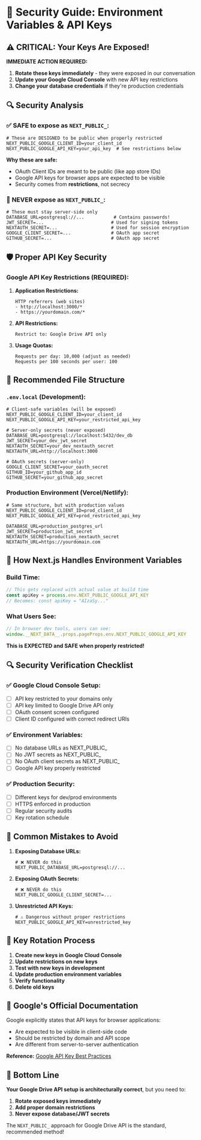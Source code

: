 # 🔐 Security Guide: Environment Variables & API Keys

## ⚠️ CRITICAL: Your Keys Are Exposed!

**IMMEDIATE ACTION REQUIRED:**
1. **Rotate these keys immediately** - they were exposed in our conversation
2. **Update your Google Cloud Console** with new API key restrictions
3. **Change your database credentials** if they're production credentials

## 🔍 Security Analysis

### ✅ **SAFE to expose as `NEXT_PUBLIC_`:**

```env
# These are DESIGNED to be public when properly restricted
NEXT_PUBLIC_GOOGLE_CLIENT_ID=your_client_id
NEXT_PUBLIC_GOOGLE_API_KEY=your_api_key  # See restrictions below
```

**Why these are safe:**
- OAuth Client IDs are meant to be public (like app store IDs)
- Google API keys for browser apps are expected to be visible
- Security comes from **restrictions**, not secrecy

### 🔴 **NEVER expose as `NEXT_PUBLIC_`:**

```env
# These must stay server-side only
DATABASE_URL=postgresql://...           # Contains passwords!
JWT_SECRET=...                         # Used for signing tokens
NEXTAUTH_SECRET=...                    # Used for session encryption
GOOGLE_CLIENT_SECRET=...               # OAuth app secret
GITHUB_SECRET=...                      # OAuth app secret
```

## 🛡️ Proper API Key Security

### Google API Key Restrictions (REQUIRED):

1. **Application Restrictions:**
   ```
   HTTP referrers (web sites)
   - http://localhost:3000/*
   - https://yourdomain.com/*
   ```

2. **API Restrictions:**
   ```
   Restrict to: Google Drive API only
   ```

3. **Usage Quotas:**
   ```
   Requests per day: 10,000 (adjust as needed)
   Requests per 100 seconds per user: 100
   ```

## 📁 Recommended File Structure

### `.env.local` (Development):
```env
# Client-safe variables (will be exposed)
NEXT_PUBLIC_GOOGLE_CLIENT_ID=your_client_id
NEXT_PUBLIC_GOOGLE_API_KEY=your_restricted_api_key

# Server-only secrets (never exposed)
DATABASE_URL=postgresql://localhost:5432/dev_db
JWT_SECRET=your_dev_jwt_secret
NEXTAUTH_SECRET=your_dev_nextauth_secret
NEXTAUTH_URL=http://localhost:3000

# OAuth secrets (server-only)
GOOGLE_CLIENT_SECRET=your_oauth_secret
GITHUB_ID=your_github_app_id
GITHUB_SECRET=your_github_app_secret
```

### Production Environment (Vercel/Netlify):
```env
# Same structure, but with production values
NEXT_PUBLIC_GOOGLE_CLIENT_ID=prod_client_id
NEXT_PUBLIC_GOOGLE_API_KEY=prod_restricted_api_key

DATABASE_URL=production_postgres_url
JWT_SECRET=production_jwt_secret
NEXTAUTH_SECRET=production_nextauth_secret
NEXTAUTH_URL=https://yourdomain.com
```

## 🔧 How Next.js Handles Environment Variables

### Build Time:
```javascript
// This gets replaced with actual value at build time
const apiKey = process.env.NEXT_PUBLIC_GOOGLE_API_KEY
// Becomes: const apiKey = "AIzaSy..."
```

### What Users See:
```javascript
// In browser dev tools, users can see:
window.__NEXT_DATA__.props.pageProps.env.NEXT_PUBLIC_GOOGLE_API_KEY
```

**This is EXPECTED and SAFE when properly restricted!**

## 🔍 Security Verification Checklist

### ✅ Google Cloud Console Setup:
- [ ] API key restricted to your domains only
- [ ] API key limited to Google Drive API only
- [ ] OAuth consent screen configured
- [ ] Client ID configured with correct redirect URIs

### ✅ Environment Variables:
- [ ] No database URLs as NEXT_PUBLIC_
- [ ] No JWT secrets as NEXT_PUBLIC_
- [ ] No OAuth client secrets as NEXT_PUBLIC_
- [ ] Google API key properly restricted

### ✅ Production Security:
- [ ] Different keys for dev/prod environments
- [ ] HTTPS enforced in production
- [ ] Regular security audits
- [ ] Key rotation schedule

## 🚨 Common Mistakes to Avoid

1. **Exposing Database URLs:**
   ```env
   # ❌ NEVER do this
   NEXT_PUBLIC_DATABASE_URL=postgresql://...
   ```

2. **Exposing OAuth Secrets:**
   ```env
   # ❌ NEVER do this
   NEXT_PUBLIC_GOOGLE_CLIENT_SECRET=...
   ```

3. **Unrestricted API Keys:**
   ```env
   # ⚠️ Dangerous without proper restrictions
   NEXT_PUBLIC_GOOGLE_API_KEY=unrestricted_key
   ```

## 🔄 Key Rotation Process

1. **Create new keys in Google Cloud Console**
2. **Update restrictions on new keys**
3. **Test with new keys in development**
4. **Update production environment variables**
5. **Verify functionality**
6. **Delete old keys**

## 🔗 Google's Official Documentation

Google explicitly states that API keys for browser applications:
- Are expected to be visible in client-side code
- Should be restricted by domain and API scope
- Are different from server-to-server authentication

**Reference:** [Google API Key Best Practices](https://cloud.google.com/docs/authentication/api-keys)

## 🎯 Bottom Line

**Your Google Drive API setup is architecturally correct**, but you need to:
1. **Rotate exposed keys immediately**
2. **Add proper domain restrictions**
3. **Never expose database/JWT secrets**

The `NEXT_PUBLIC_` approach for Google Drive API is the standard, recommended method!